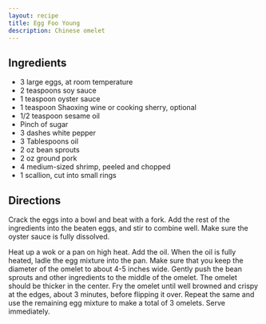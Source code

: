 ```yaml
---
layout: recipe
title: Egg Foo Young
description: Chinese omelet
---
```


## Ingredients

* 3 large eggs, at room temperature
* 2 teaspoons soy sauce
* 1 teaspoon oyster sauce
* 1 teaspoon Shaoxing wine or cooking sherry, optional
* 1/2 teaspoon sesame oil
* Pinch of sugar
* 3 dashes white pepper
* 3 Tablespoons oil
* 2 oz bean sprouts
* 2 oz ground pork
* 4 medium-sized shrimp, peeled and chopped
* 1 scallion, cut into small rings

## Directions

Crack the eggs into a bowl and beat with a fork. Add the rest of the
ingredients into the beaten eggs, and stir to combine well. Make sure
the oyster sauce is fully dissolved.

Heat up a wok or a pan on high heat. Add the oil. When the oil is fully
heated, ladle the egg mixture into the pan. Make sure that you keep the
diameter of the omelet to about 4-5 inches wide. Gently push the bean
sprouts and other ingredients to the middle of the omelet. The omelet
should be thicker in the center. Fry the omelet until well browned and
crispy at the edges, about 3 minutes, before flipping it over. Repeat
the same and use the remaining egg mixture to make a total of 3 omelets.
Serve immediately.
